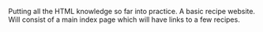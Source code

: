 Putting all the HTML knowledge so far into practice. 
A basic recipe website. 
Will consist of a main index page which will have links to a few recipes. 
